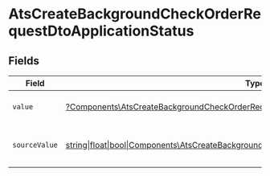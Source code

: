 # AtsCreateBackgroundCheckOrderRequestDtoApplicationStatus


## Fields

| Field                                                                                                                                                                        | Type                                                                                                                                                                         | Required                                                                                                                                                                     | Description                                                                                                                                                                  | Example                                                                                                                                                                      |
| ---------------------------------------------------------------------------------------------------------------------------------------------------------------------------- | ---------------------------------------------------------------------------------------------------------------------------------------------------------------------------- | ---------------------------------------------------------------------------------------------------------------------------------------------------------------------------- | ---------------------------------------------------------------------------------------------------------------------------------------------------------------------------- | ---------------------------------------------------------------------------------------------------------------------------------------------------------------------------- |
| `value`                                                                                                                                                                      | [?Components\AtsCreateBackgroundCheckOrderRequestDtoValue](../../Models/Components/AtsCreateBackgroundCheckOrderRequestDtoValue.md)                                          | :heavy_minus_sign:                                                                                                                                                           | The status of the application.                                                                                                                                               | hired                                                                                                                                                                        |
| `sourceValue`                                                                                                                                                                | [string\|float\|bool\|Components\AtsCreateBackgroundCheckOrderRequestDtoSourceValue4\|array\|null](../../Models/Components/AtsCreateBackgroundCheckOrderRequestDtoSourceValue.md) | :heavy_minus_sign:                                                                                                                                                           | The source value of the application status.                                                                                                                                  | Hired                                                                                                                                                                        |